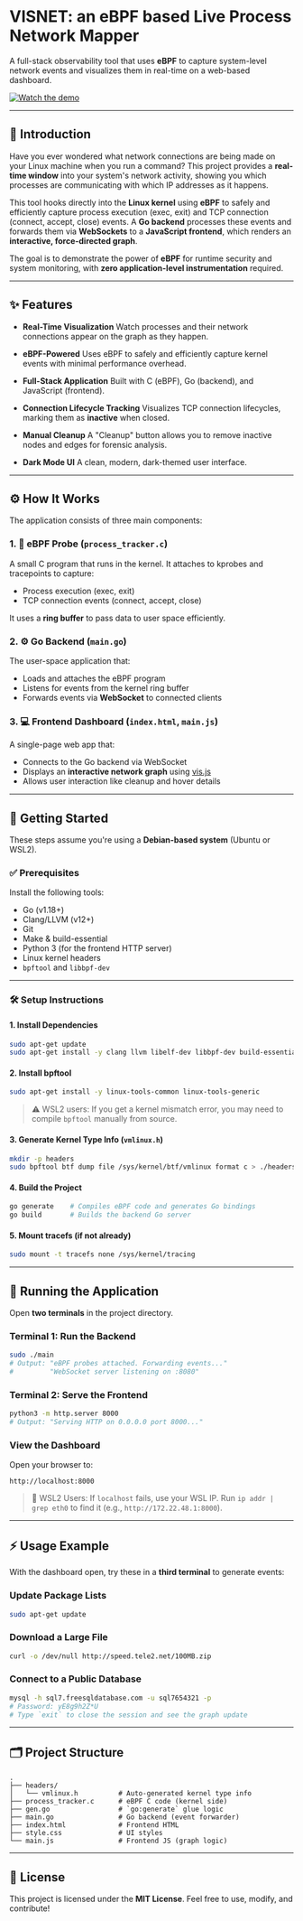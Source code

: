 
# VISNET: an eBPF based Live Process Network Mapper

A full-stack observability tool that uses **eBPF** to capture system-level network events and visualizes them in real-time on a web-based dashboard.

[![Watch the demo](https://img.youtube.com/vi/uUEcFL2l7kk/hqdefault.jpg)](https://youtu.be/uUEcFL2l7kk)

---

## 📌 Introduction

Have you ever wondered what network connections are being made on your Linux machine when you run a command?
This project provides a **real-time window** into your system's network activity, showing you which processes are communicating with which IP addresses as it happens.

This tool hooks directly into the **Linux kernel** using **eBPF** to safely and efficiently capture process execution (exec, exit) and TCP connection (connect, accept, close) events. A **Go backend** processes these events and forwards them via **WebSockets** to a **JavaScript frontend**, which renders an **interactive, force-directed graph**.

The goal is to demonstrate the power of **eBPF** for runtime security and system monitoring, with **zero application-level instrumentation** required.

---

## ✨ Features

* **Real-Time Visualization**
  Watch processes and their network connections appear on the graph as they happen.

* **eBPF-Powered**
  Uses eBPF to safely and efficiently capture kernel events with minimal performance overhead.

* **Full-Stack Application**
  Built with C (eBPF), Go (backend), and JavaScript (frontend).

* **Connection Lifecycle Tracking**
  Visualizes TCP connection lifecycles, marking them as **inactive** when closed.

* **Manual Cleanup**
  A "Cleanup" button allows you to remove inactive nodes and edges for forensic analysis.

* **Dark Mode UI**
  A clean, modern, dark-themed user interface.

---

## ⚙️ How It Works

The application consists of three main components:

### 1. 🧬 eBPF Probe (`process_tracker.c`)

A small C program that runs in the kernel. It attaches to kprobes and tracepoints to capture:

* Process execution (exec, exit)
* TCP connection events (connect, accept, close)

It uses a **ring buffer** to pass data to user space efficiently.

### 2. ⚙️ Go Backend (`main.go`)

The user-space application that:

* Loads and attaches the eBPF program
* Listens for events from the kernel ring buffer
* Forwards events via **WebSocket** to connected clients

### 3. 💻 Frontend Dashboard (`index.html`, `main.js`)

A single-page web app that:

* Connects to the Go backend via WebSocket
* Displays an **interactive network graph** using [vis.js](https://visjs.org/)
* Allows user interaction like cleanup and hover details

---

## 🚀 Getting Started

These steps assume you're using a **Debian-based system** (Ubuntu or WSL2).

### ✅ Prerequisites

Install the following tools:

* Go (v1.18+)
* Clang/LLVM (v12+)
* Git
* Make & build-essential
* Python 3 (for the frontend HTTP server)
* Linux kernel headers
* `bpftool` and `libbpf-dev`

---

### 🛠️ Setup Instructions

#### 1. Install Dependencies

```bash
sudo apt-get update
sudo apt-get install -y clang llvm libelf-dev libbpf-dev build-essential gcc-multilib
```

#### 2. Install bpftool

```bash
sudo apt-get install -y linux-tools-common linux-tools-generic
```

> ⚠️ WSL2 users: If you get a kernel mismatch error, you may need to compile `bpftool` manually from source.

#### 3. Generate Kernel Type Info (`vmlinux.h`)

```bash
mkdir -p headers
sudo bpftool btf dump file /sys/kernel/btf/vmlinux format c > ./headers/vmlinux.h
```

#### 4. Build the Project

```bash
go generate    # Compiles eBPF code and generates Go bindings
go build       # Builds the backend Go server
```

#### 5. Mount tracefs (if not already)

```bash
sudo mount -t tracefs none /sys/kernel/tracing
```

---

## 🧪 Running the Application

Open **two terminals** in the project directory.

### Terminal 1: Run the Backend

```bash
sudo ./main
# Output: "eBPF probes attached. Forwarding events..."
#         "WebSocket server listening on :8080"
```

### Terminal 2: Serve the Frontend

```bash
python3 -m http.server 8000
# Output: "Serving HTTP on 0.0.0.0 port 8000..."
```

### View the Dashboard

Open your browser to:

```
http://localhost:8000
```

> 🐧 WSL2 Users: If `localhost` fails, use your WSL IP. Run `ip addr | grep eth0` to find it (e.g., `http://172.22.48.1:8000`).

---

## ⚡ Usage Example

With the dashboard open, try these in a **third terminal** to generate events:

### Update Package Lists

```bash
sudo apt-get update
```

### Download a Large File

```bash
curl -o /dev/null http://speed.tele2.net/100MB.zip
```

### Connect to a Public Database

```bash
mysql -h sql7.freesqldatabase.com -u sql7654321 -p
# Password: yE8g9h2Z*U
# Type `exit` to close the session and see the graph update
```

---

## 🗂️ Project Structure

```
.
├── headers/
│   └── vmlinux.h          # Auto-generated kernel type info
├── process_tracker.c      # eBPF C code (kernel side)
├── gen.go                 # `go:generate` glue logic
├── main.go                # Go backend (event forwarder)
├── index.html             # Frontend HTML
├── style.css              # UI styles
└── main.js                # Frontend JS (graph logic)
```

---

## 📄 License

This project is licensed under the **MIT License**.
Feel free to use, modify, and contribute!


